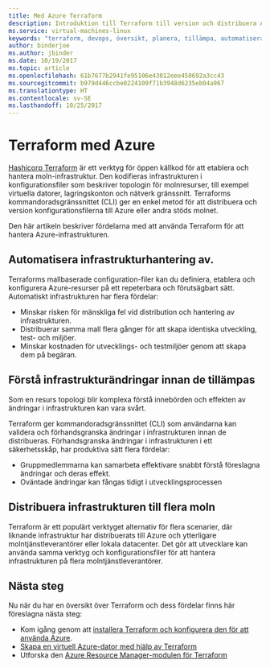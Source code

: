 ```yaml
---
title: Med Azure Terraform
description: Introduktion till Terraform till version och distribuera Azure-infrastrukturen.
ms.service: virtual-machines-linux
keywords: "terraform, devops, översikt, planera, tillämpa, automatisera"
author: binderjoe
ms.author: jbinder
ms.date: 10/19/2017
ms.topic: article
ms.openlocfilehash: 61b7677b2941fe95106e43012eee458692a3cc43
ms.sourcegitcommit: b979d446ccbe0224109f71b3948d6235eb04a967
ms.translationtype: HT
ms.contentlocale: sv-SE
ms.lasthandoff: 10/25/2017
---
```

# <a name="terraform-with-azure"></a>Terraform med Azure

[Hashicorp Terraform](https://www.terraform.io/) är ett verktyg för öppen källkod för att etablera och hantera moln-infrastruktur. Den kodifieras infrastrukturen i konfigurationsfiler som beskriver topologin för molnresurser, till exempel virtuella datorer, lagringskonton och nätverk gränssnitt. Terraforms kommandoradsgränssnittet (CLI) ger en enkel metod för att distribuera och version konfigurationsfilerna till Azure eller andra stöds molnet.

Den här artikeln beskriver fördelarna med att använda Terraform för att hantera Azure-infrastrukturen.

## <a name="automate-infrastructure-management"></a>Automatisera infrastrukturhantering av.

Terraforms mallbaserade configuration-filer kan du definiera, etablera och konfigurera Azure-resurser på ett repeterbara och förutsägbart sätt. Automatiskt infrastrukturen har flera fördelar:

- Minskar risken för mänskliga fel vid distribution och hantering av infrastrukturen.
- Distribuerar samma mall flera gånger för att skapa identiska utveckling, test- och miljöer.
- Minskar kostnaden för utvecklings- och testmiljöer genom att skapa dem på begäran.

## <a name="understand-infrastructure-changes-before-they-are-applied"></a>Förstå infrastrukturändringar innan de tillämpas 

Som en resurs topologi blir komplexa förstå innebörden och effekten av ändringar i infrastrukturen kan vara svårt.

Terraform ger kommandoradsgränssnittet (CLI) som användarna kan validera och förhandsgranska ändringar i infrastrukturen innan de distribueras. Förhandsgranska ändringar i infrastrukturen i ett säkerhetsskåp, har produktiva sätt flera fördelar:
- Gruppmedlemmarna kan samarbeta effektivare snabbt förstå föreslagna ändringar och deras effekt.
- Oväntade ändringar kan fångas tidigt i utvecklingsprocessen


## <a name="deploy-infrastructure-to-multiple-clouds"></a>Distribuera infrastrukturen till flera moln

Terraform är ett populärt verktyget alternativ för flera scenarier, där liknande infrastruktur har distribuerats till Azure och ytterligare molntjänstleverantörer eller lokala datacenter. Det gör att utvecklare kan använda samma verktyg och konfigurationsfiler för att hantera infrastrukturen på flera molntjänstleverantörer.

## <a name="next-steps"></a>Nästa steg

Nu när du har en översikt över Terraform och dess fördelar finns här föreslagna nästa steg:

- Kom igång genom att [installera Terraform och konfigurera den för att använda Azure](https://docs.microsoft.com/en-us/azure/virtual-machines/linux/terraform-install-configure).
- [Skapa en virtuell Azure-dator med hjälp av Terraform](https://docs.microsoft.com/en-us/azure/virtual-machines/linux/terraform-create-complete-vm)
- Utforska den [Azure Resource Manager-modulen för Terraform](https://www.terraform.io/docs/providers/azurerm/) 